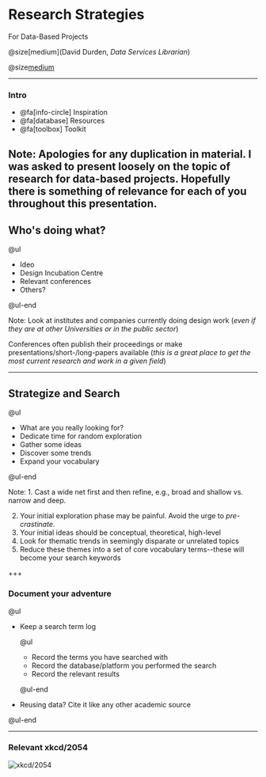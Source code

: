 # Research Strategies

For Data-Based Projects

@size[medium](David Durden, *Data Services Librarian*)

@size[medium](2018-OCT-15)

---

### Intro

- @fa[info-circle] Inspiration
- @fa[database] Resources
- @fa[toolbox] Toolkit

Note: Apologies for any duplication in material. I was asked to present loosely on the topic of research for data-based projects. Hopefully there is something of relevance for each of you throughout this presentation.
---

## Who's doing what?

@ul

- Ideo
- Design Incubation Centre
- Relevant conferences
- Others?

@ul-end

Note: Look at institutes and companies currently doing design work (*even if they are at other Universities or in the public sector*)

Conferences often publish their proceedings or make presentations/short-/long-papers available (*this is a great place to get the most current research and work in a given field*)

---

## Strategize and Search

@ul 

- What are you really looking for?
- Dedicate time for random exploration
- Gather some ideas
- Discover some trends
- Expand your vocabulary

@ul-end

Note: 1. Cast a wide net first and then refine, e.g., broad and shallow vs. narrow and deep.

2. Your initial exploration phase may be painful. Avoid the urge to *pre-crastinate*.
3. Your initial ideas should be conceptual, theoretical, high-level
4. Look for thematic trends in seemingly disparate or unrelated topics
5. Reduce these themes into a set of core vocabulary terms--these will become your search keywords

+++

### Document your adventure

@ul

- Keep a search term log

    @ul

    - Record the terms you have searched with
    - Record the database/platform you performed the search
    - Record the relevant results

    @ul-end

- Reusing data? Cite it like any other academic source

@ul-end

---

### Relevant xkcd/2054


![xkcd/2054](https://imgs.xkcd.com/comics/data_pipeline.png)
